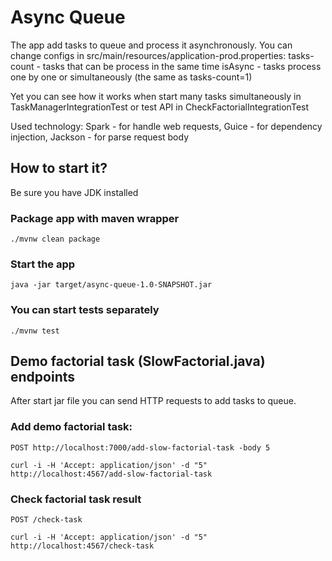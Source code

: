 # Async Queue 

The app add tasks to queue and process it asynchronously. You can change configs in src/main/resources/application-prod.properties:
tasks-count - tasks that can be process in the same time
isAsync - tasks process one by one or simultaneously (the same as tasks-count=1)

Yet you can see how it works when start many tasks simultaneously in TaskManagerIntegrationTest or test API in CheckFactorialIntegrationTest  

Used technology:
Spark - for handle web requests,
Guice - for dependency injection,
Jackson - for parse request body

## How to start it?

Be sure you have JDK installed

### Package app with maven wrapper
    ./mvnw clean package

### Start the app
    java -jar target/async-queue-1.0-SNAPSHOT.jar

### You can start tests separately
    ./mvnw test

## Demo factorial task (SlowFactorial.java) endpoints

After start jar file you can send HTTP requests to add tasks to queue.

### Add demo factorial task: 
`POST http://localhost:7000/add-slow-factorial-task -body 5`

    curl -i -H 'Accept: application/json' -d "5" http://localhost:4567/add-slow-factorial-task

### Check factorial task result 
`POST /check-task`

    curl -i -H 'Accept: application/json' -d "5" http://localhost:4567/check-task

